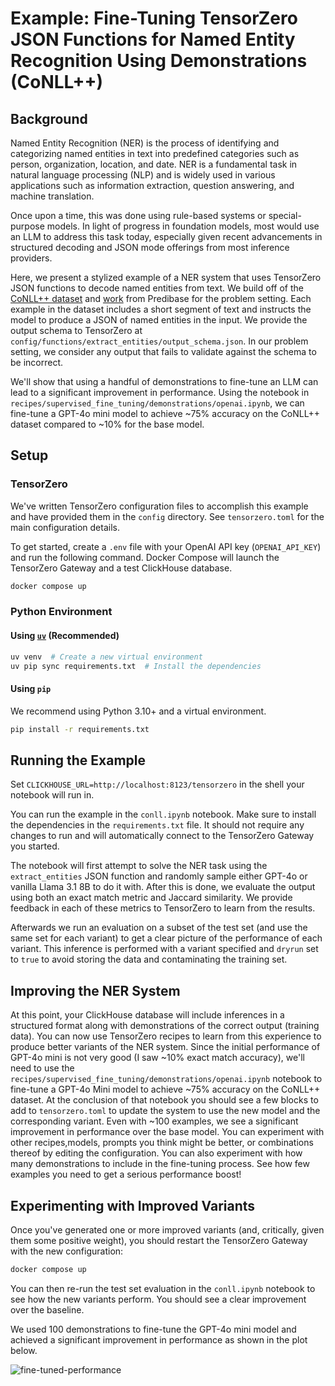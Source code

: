 # Example: Fine-Tuning TensorZero JSON Functions for Named Entity Recognition Using Demonstrations (CoNLL++)

## Background

Named Entity Recognition (NER) is the process of identifying and categorizing named entities in text into predefined categories such as person, organization, location, and date. NER is a fundamental task in natural language processing (NLP) and is widely used in various applications such as information extraction, question answering, and machine translation.

Once upon a time, this was done using rule-based systems or special-purpose models. In light of progress in foundation models, most would use an LLM to address this task today, especially given recent advancements in structured decoding and JSON mode offerings from most inference providers.

Here, we present a stylized example of a NER system that uses TensorZero JSON functions to decode named entities from text.
We build off of the [CoNLL++ dataset](https://arxiv.org/abs/1909.01441v1) and [work](https://predibase.com/blog/lorax-outlines-better-json-extraction-with-structured-generation-and-lora) from Predibase for the problem setting.
Each example in the dataset includes a short segment of text and instructs the model to produce a JSON of named entities in the input.
We provide the output schema to TensorZero at `config/functions/extract_entities/output_schema.json`.
In our problem setting, we consider any output that fails to validate against the schema to be incorrect.

We'll show that using a handful of demonstrations to fine-tune an LLM can lead to a significant improvement in performance.
Using the notebook in `recipes/supervised_fine_tuning/demonstrations/openai.ipynb`, we can fine-tune a GPT-4o mini model to achieve ~75% accuracy on the CoNLL++ dataset compared to ~10% for the base model.

## Setup

### TensorZero

We've written TensorZero configuration files to accomplish this example and have provided them in the `config` directory.
See `tensorzero.toml` for the main configuration details.

To get started, create a `.env` file with your OpenAI API key (`OPENAI_API_KEY`) and run the following command.
Docker Compose will launch the TensorZero Gateway and a test ClickHouse database.

```bash
docker compose up
```

### Python Environment

#### Using [`uv`](https://github.com/astral-sh/uv) (Recommended)

```bash
uv venv  # Create a new virtual environment
uv pip sync requirements.txt  # Install the dependencies
```

#### Using `pip`

We recommend using Python 3.10+ and a virtual environment.

```bash
pip install -r requirements.txt
```

## Running the Example

Set `CLICKHOUSE_URL=http://localhost:8123/tensorzero` in the shell your notebook will run in.

You can run the example in the `conll.ipynb` notebook.
Make sure to install the dependencies in the `requirements.txt` file.
It should not require any changes to run and will automatically connect to the TensorZero Gateway you started.

The notebook will first attempt to solve the NER task using the `extract_entities` JSON function and randomly sample either GPT-4o or vanilla Llama 3.1 8B to do it with.
After this is done, we evaluate the output using both an exact match metric and Jaccard similarity.
We provide feedback in each of these metrics to TensorZero to learn from the results.

Afterwards we run an evaluation on a subset of the test set (and use the same set for each variant) to get a clear picture of the performance of each variant.
This inference is performed with a variant specified and `dryrun` set to `true` to avoid storing the data and contaminating the training set.

## Improving the NER System

At this point, your ClickHouse database will include inferences in a structured format along with demonstrations of the correct output (training data).
You can now use TensorZero recipes to learn from this experience to produce better variants of the NER system.
Since the initial performance of GPT-4o mini is not very good (I saw ~10% exact match accuracy), we'll need to use the `recipes/supervised_fine_tuning/demonstrations/openai.ipynb` notebook to fine-tune a GPT-4o Mini model to achieve ~75% accuracy on the CoNLL++ dataset.
At the conclusion of that notebook you should see a few blocks to add to `tensorzero.toml` to update the system to use the new model and the corresponding variant.
Even with ~100 examples, we see a significant improvement in performance over the base model.
You can experiment with other recipes,models, prompts you think might be better, or combinations thereof by editing the configuration.
You can also experiment with how many demonstrations to include in the fine-tuning process.
See how few examples you need to get a serious performance boost!

## Experimenting with Improved Variants

Once you've generated one or more improved variants (and, critically, given them some positive weight), you should restart the TensorZero Gateway with the new configuration:

```bash
docker compose up
```

You can then re-run the test set evaluation in the `conll.ipynb` notebook to see how the new variants perform.
You should see a clear improvement over the baseline.

We used 100 demonstrations to fine-tune the GPT-4o mini model and achieved a significant improvement in performance as shown in the plot below.

![fine-tuned-performance](./img/example-performance.png)
